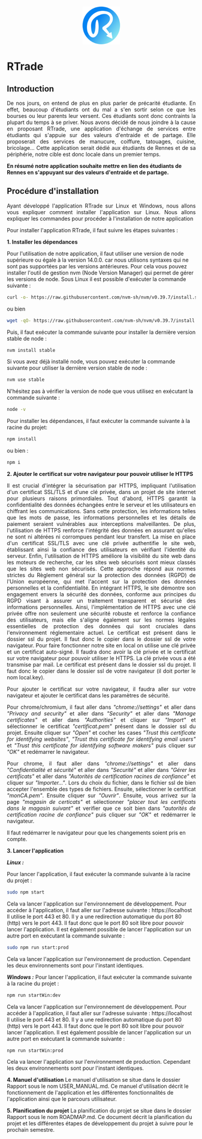 <p align="center">
    <img src="https://github.com/godouxx/R_Trade/blob/demo/public/images/Rtradelogo.png" width="100">
</p>

# RTrade

## Introduction

<p align="justify">
    De nos jours, on entend de plus en plus parler de précarité étudiante. En effet, beaucoup d'étudiants ont du mal a s'en sortir selon ce que les bourses ou leur parents leur versent. Ces étudiants sont donc contraints la plupart du temps à se priver. Nous avons décidé de nous joindre à la cause en proposant RTrade, une application d'échange de services entre étudiants qui s'appuie sur des valeurs d'entraide et de partage. Elle proposerait des services de manucure, coiffure, tatouages, cuisine, bricolage...  Cette application serait dédié aux étudiants de Rennes et de sa périphérie, notre cible est donc locale dans un premier temps.
  
</p>

  **En résumé notre application souhaite mettre en lien des étudiants de Rennes en s'appuyant sur des valeurs d'entraide et de partage.**
  
## Procédure d'installation
<p align="justify">
Ayant développé l'application RTrade sur Linux et Windows, nous allons vous expliquer comment installer l'application sur Linux. Nous allons expliquer les commandes pour procéder à l'installation de notre application
</p>

Pour installer l'application RTrade, il faut suivre les étapes suivantes :

**1. Installer les dépendances**

Pour l'utilisation de notre application, il faut utiliser une version de node supérieure ou égale à la version 14.0.0. car nous utilisons syntaxes qui ne sont pas supportées par les versions antérieures. 
Pour cela vous pouvez installer l'outil de gestion nvm (Node Version Manager) qui permet de gérer les versions de node. Sous Linux il est possible d'exécuter la commande suivante :
```bash
curl -o- https://raw.githubusercontent.com/nvm-sh/nvm/v0.39.7/install.sh | bash
```
ou bien 
```bash
wget -qO- https://raw.githubusercontent.com/nvm-sh/nvm/v0.39.7/install.sh | bash
```
Puis, il faut exécuter la commande suivante pour installer la dernière version stable de node :
```bash
nvm install stable

```
Si vous avez déjà installé node, vous pouvez exécuter la commande suivante pour utiliser la dernière version stable de node :
```bash
nvm use stable
```
N'hésitez pas à vérifier la version de node que vous utilisez en exécutant la commande suivante :
```bash
node -v
```

Pour installer les dépendances, il faut exécuter la commande suivante à la racine du projet:
```bash
npm install
```
ou bien :
```bash
npm i
```
**2. Ajouter le certificat sur votre navigateur pour pouvoir utiliser le HTTPS**
<p align="justify">
Il est crucial d'intégrer la sécurisation par HTTPS, impliquant l'utilisation d'un certificat SSL/TLS et d'une clé privée, dans un projet de site internet pour plusieurs raisons primordiales. Tout d'abord, HTTPS garantit la confidentialité des données échangées entre le serveur et les utilisateurs en chiffrant les communications. Sans cette protection, les informations telles que les mots de passe, les informations personnelles et les détails de paiement seraient vulnérables aux interceptions malveillantes. De plus, l'utilisation de HTTPS renforce l'intégrité des données en assurant qu'elles ne sont ni altérées ni corrompues pendant leur transfert. La mise en place d'un certificat SSL/TLS avec une clé privée authentifie le site web, établissant ainsi la confiance des utilisateurs en vérifiant l'identité du serveur. Enfin, l'utilisation de HTTPS améliore la visibilité du site web dans les moteurs de recherche, car les sites web sécurisés sont mieux classés que les sites web non sécurisés.
Cette approche répond aux normes strictes du Règlement général sur la protection des données (RGPD) de l'Union européenne, qui met l'accent sur la protection des données personnelles et la confidentialité. En intégrant HTTPS, le site démontre son engagement envers la sécurité des données, conforme aux principes du RGPD visant à assurer un traitement transparent et sécurisé des informations personnelles. Ainsi, l'implémentation de HTTPS avec une clé privée offre non seulement une sécurité robuste et renforce la confiance des utilisateurs, mais elle s'aligne également sur les normes légales essentielles de protection des données qui sont cruciales dans l'environnement réglementaire actuel.
Le certificat est présent dans le dossier ssl du projet. Il faut donc le copier dans le dossier ssl de votre navigateur.
Pour faire fonctionner notre site en local on utilise une clé privée et un certificat auto-signé. Il faudra donc avoir la clé privée et le certificat sur votre navigateur pour pouvoir utiliser le HTTPS. La clé privée vous a été transmise par mail. Le certificat est présent dans le dossier ssl du projet. Il faut donc le copier dans le dossier ssl de votre navigateur (il doit porter le nom local.key).
</p>
<p align="justify">
Pour ajouter le certificat sur votre navigateur, il faudra aller sur votre navigateur et ajouter le certificat dans les paramètres de sécurité.
</p>
<p align="justify">
Pour chrome/chromium, il faut aller dans <i>"chrome://settings"</i> et aller dans <i>"Privacy and security"</i> et aller dans <i>"Security"</i> et aller dans <i>"Manage certificates"</i> et aller dans <i>"Authorities"</i> et cliquer sur <i>"Import"</i> et sélectionner le certificat <i>"certificat.pem"</i> présent dans le dossier ssl du projet. Ensuite cliquer sur <i>"Open"</i> et cocher les cases <i>"Trust this certificate for identifying websites"</i>, <i>"Trust this certificate for identifying email users"</i> et <i>"Trust this certificate for identifying software makers"</i> puis cliquer sur <i>"OK"</i> et redémarrer le navigateur.
</p>

<p align="justify">
Pour chrome, il faut aller dans <i>"chrome://settings"</i> et aller dans <i>"Confidentialité et sécurité"</i> et aller dans <i>"Securité"</i> et aller dans <i>"Gérer les certificats"</i> et aller dans <i>"Autorités de certification racines de confiance"</i> et cliquer sur <i>"Importer..."</i>. Lors du choix du fichier, dans le fichier ssl de bien accepter l'ensemble des types de fichiers. Ensuite, sélectionner le certificat <i>"monCA.pem"</i>. Ensuite cliquer sur <i>"Ouvrir"</i>. Ensuite, vous arrivez sur la page <i>"magasin de certicats"</i> et sélectionner <i>"placer tout les certificats dans le magasin suivant"</i> et verifier que ce soit bien dans <i>"autorités de certification racine de confiance"</i>  puis cliquer sur <i>"OK"</i> et redémarrer le navigateur.
</p>

Il faut redémarrer le navigateur pour que les changements soient pris en compte.

**3. Lancer l'application**

***Linux :***

Pour lancer l'application, il faut exécuter la commande suivante à la racine du projet :
```bash
sudo npm start
```
Cela va lancer l'application sur l'environnement de développement. Pour accéder à l'application, il faut aller sur l'adresse suivante : https://localhost
Il utilise le port 443 et 80. Il y a une redirection automatique du port 80 (http) vers le port 443. Il faut donc que le port 80 soit libre pour pouvoir lancer l'application.
Il est également possible de lancer l'application sur un autre port en exécutant la commande suivante :
```bash
sudo npm run start:prod
```
Cela va lancer l'application sur l'environnement de production. Cependant les deux environnements sont pour l'instant identiques.

***Windows :***
Pour lancer l'application, il faut exécuter la commande suivante à la racine du projet :
```bash
npm run startWin:dev
```
Cela va lancer l'application sur l'environnement de développement. Pour accéder à l'application, il faut aller sur l'adresse suivante : https://localhost
Il utilise le port 443 et 80. Il y a une redirection automatique du port 80 (http) vers le port 443. Il faut donc que le port 80 soit libre pour pouvoir lancer l'application.
Il est également possible de lancer l'application sur un autre port en exécutant la commande suivante :
```bash
npm run startWin:prod
```
Cela va lancer l'application sur l'environnement de production. Cependant les deux environnements sont pour l'instant identiques.

**4. Manuel d'utilisation**
Le manuel d'utilisation se situe dans le dossier Rapport sous le nom USER_MANUAL.md. Ce manuel d'utilisation décrit le fonctionnement de l'application et les différentes fonctionnalités de l'application ainsi que le parcours utilisateur.

**5. Planification du projet**
La planification du projet se situe dans le dossier Rapport sous le nom ROADMAP.md. Ce document décrit la planification du projet et les différentes étapes de développement du projet à suivre pour le prochain semestre.
